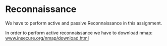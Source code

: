 # Reconnaissance

We have to perform active and passive Reconnaissance in this assignment.

In order to perform active reconnaissance we have to download nmap:
www.insecure.org/nmap/download.html
